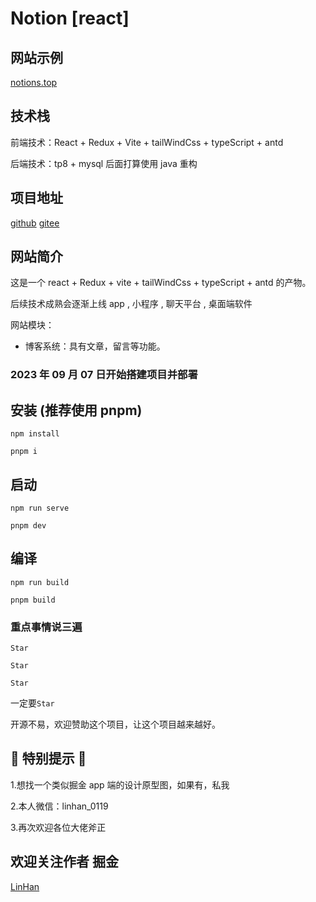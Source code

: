 # Notion [react]

## 网站示例

[notions.top](https://notions.top/)

## 技术栈

前端技术：React + Redux + Vite + tailWindCss + typeScript + antd

后端技术：tp8 + mysql 后面打算使用 java 重构

## 项目地址

[github](https://gitee.com/linhanlove/notions)
[gitee](https://gitee.com/linhanlove/notions)

## 网站简介

这是一个 react + Redux + vite + tailWindCss + typeScript + antd 的产物。

后续技术成熟会逐渐上线 app , 小程序 , 聊天平台 , 桌面端软件

网站模块：

- 博客系统：具有文章，留言等功能。
<!-- - 聊天室系统：具有朋友圈（时间线），好友，群等功能。 -->

<!-- 本网站搭建于阿里云，采用前后端分离进行实现，两个前端项目通过 Nginx 代理。 -->

### 2023 年 09 月 07 日开始搭建项目并部署

## 安装 (推荐使用 pnpm)

```
npm install

pnpm i
```

## 启动

```
npm run serve

pnpm dev
```

## 编译

```
npm run build

pnpm build
```

### 重点事情说三遍

`Star`

`Star`

`Star`

一定要`Star`

开源不易，欢迎赞助这个项目，让这个项目越来越好。

## 🚀 特别提示 🚀

1.想找一个类似掘金 app 端的设计原型图，如果有，私我

2.本人微信：linhan_0119

3.再次欢迎各位大佬斧正

## 欢迎关注作者 掘金

[LinHan](https://juejin.cn/user/2670060580903288)
